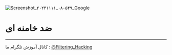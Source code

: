 ![Screenshot_۲۰۲۴۱۱۱۱_۰۸۰۵۴۹_Google](https://github.com/user-attachments/assets/6f1037ef-eced-4b9d-a6af-1d33b5e6285d)
# ضد خامنه ای 
--------------------
کانال آموزش تلگرام ما :
[@Filtering_Hacking](https://t.me/Filtering_Hacking)
